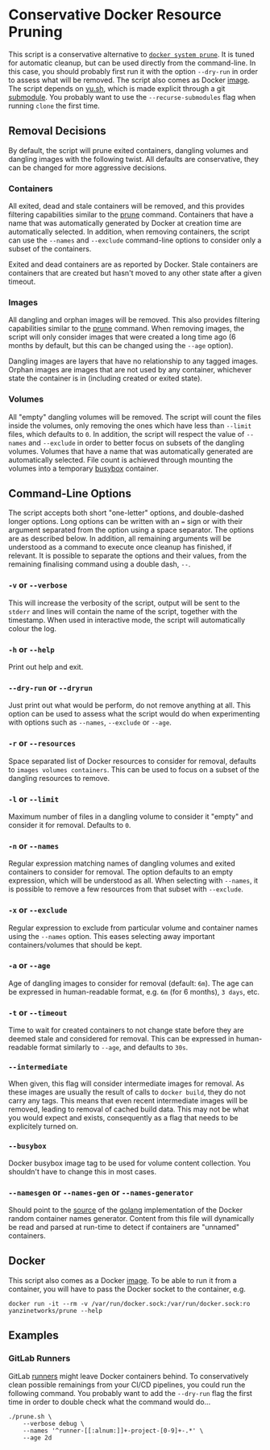 # Conservative Docker Resource Pruning

This script is a conservative alternative to [`docker system prune`][prune]. It
is tuned for automatic cleanup, but can be used directly from the command-line.
In this case, you should probably first run it with the option `--dry-run` in
order to assess what will be removed. The script also comes as Docker [image].
The script depends on [yu.sh], which is made explicit through a git [submodule].
You probably want to use the `--recurse-submodules` flag when running `clone`
the first time.

  [prune]: https://docs.docker.com/engine/reference/commandline/system_prune/
  [image]: https://hub.docker.com/r/yanzinetworks/prune
  [yu.sh]: https://github.com/YanziNetworks/yu.sh
  [submodule]: https://git-scm.com/book/en/v2/Git-Tools-Submodules

## Removal Decisions

By default, the script will prune exited containers, dangling volumes and
dangling images with the following twist. All defaults are conservative, they
can be changed for more aggressive decisions.

### Containers

All exited, dead and stale containers will be removed, and this provides
filtering capabilities similar to the [prune][cprune] command. Containers that
have a name that was automatically generated by Docker at creation time are
automatically selected. In addition, when removing containers, the script can
use the `--names` and `--exclude` command-line options to consider only a subset
of the containers.

Exited and dead containers are as reported by Docker. Stale containers are
containers that are created but hasn't moved to any other state after a given
timeout.

### Images

All dangling and orphan images will be removed. This also provides filtering
capabilities similar to the [prune][iprune] command. When removing images, the
script will only consider images that were created a long time ago (6 months by
default, but this can be changed using the `--age` option).

Dangling images are layers that have no relationship to any tagged images.
Orphan images are images that are not used by any container, whichever state the
container is in (including created or exited state).

### Volumes

All "empty" dangling volumes will be removed. The script will count the files
inside the volumes, only removing the ones which have less than `--limit` files,
which defaults to `0`. In addition, the script will respect the value of
`--names` and `--exclude` in order to better focus on subsets of the dangling
volumes. Volumes that have a name that was automatically generated are
automatically selected. File count is achieved through mounting the volumes into
a temporary [busybox] container.

  [cprune]: https://docs.docker.com/engine/reference/commandline/container_prune/
  [iprune]: https://docs.docker.com/engine/reference/commandline/image_prune/
  [busybox]: https://hub.docker.com/_/busybox

## Command-Line Options

The script accepts both short "one-letter" options, and double-dashed longer
options. Long options can be written with an `=` sign or with their argument
separated from the option using a space separator. The options are as described
below. In addition, all remaining arguments will be understood as a command to
execute once cleanup has finished, if relevant. It is possible to separate the
options and their values, from the remaining finalising command using a double
dash, `--`.


### `-v` or `--verbose`

This will increase the verbosity of the script, output will be sent to the
`stderr` and lines will contain the name of the script, together with the
timestamp. When used in interactive mode, the script will automatically colour
the log.

### `-h` or `--help`

Print out help and exit.

### `--dry-run` or `--dryrun`

Just print out what would be perform, do not remove anything at all. This option
can be used to assess what the script would do when experimenting with options
such as `--names`, `--exclude` or `--age`.

### `-r` or `--resources`

Space separated list of Docker resources to consider for removal, defaults to
`images volumes containers`. This can be used to focus on a subset of the
dangling resources to remove.

### `-l` or `--limit`

Maximum number of files in a dangling volume to consider it "empty" and consider
it for removal. Defaults to `0`.

### `-n` or `--names`

Regular expression matching names of dangling volumes and exited containers to
consider for removal. The option defaults to an empty expression, which will be
understood as all. When selecting with `--names`, it is possible to remove a few
resources from that subset with `--exclude`.

### `-x` or `--exclude`

Regular expression to exclude from particular volume and container names using
the `--names` option. This eases selecting away important containers/volumes
that should be kept.

### `-a` or `--age`

Age of dangling images to consider for removal (default: `6m`). The age can be
expressed in human-readable format, e.g. `6m` (for 6 months), `3 days`, etc.

### `-t` or `--timeout`

Time to wait for created containers to not change state before they are deemed
stale and considered for removal. This can be expressed in human-readable format
similarly to `--age`, and defaults to `30s`.

### `--intermediate`

When given, this flag will consider intermediate images for removal. As these
images are usually the result of calls to `docker build`, they do not carry any
tags. This means that even recent intermediate images will be removed, leading
to removal of cached build data. This may not be what you would expect and
exists, consequently as a flag that needs to be explicitely turned on.

### `--busybox`

Docker busybox image tag to be used for volume content collection. You shouldn't
have to change this in most cases.

### `--namesgen` or `--names-gen` or `--names-generator`

Should point to the [source] of the [golang] implementation of the Docker random
container names generator. Content from this file will dynamically be read and
parsed at run-time to detect if containers are "unnamed" containers.

  [source]: https://raw.githubusercontent.com/moby/moby/master/pkg/namesgenerator/names-generator.go
  [golang]: https://golang.org/

## Docker

This script also comes as a Docker [image]. To be able to run it from a
container, you will have to pass the Docker socket to the container, e.g.

```shell
docker run -it --rm -v /var/run/docker.sock:/var/run/docker.sock:ro yanzinetworks/prune --help
```

## Examples

### GitLab Runners

GitLab [runners] might leave Docker containers behind. To conservatively clean
possible remainings from your CI/CD pipelines, you could run the following
command. You probably want to add the `--dry-run` flag the first time in order
to double check what the command would do...

```shell
./prune.sh \
    --verbose debug \
    --names '^runner-[[:alnum:]]+-project-[0-9]+-.*' \
    --age 2d
```

  [runners]: https://docs.gitlab.com/runner/